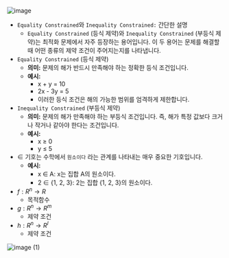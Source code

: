 ![image](https://github.com/user-attachments/assets/6577144f-d2c3-4d10-9f8e-7e0fb3ece27b)

- `Equality Constrained`와 `Inequality Constrained:` 간단한 설명
    - `Equality Constrained` (등식 제약)와 `Inequality Constrained` (부등식 제약)는 최적화 문제에서 자주 등장하는 용어입니다. 이 두 용어는 문제를 해결할 때 어떤 종류의 제약 조건이 주어지는지를 나타냅니다.
- `Equality Constrained` (등식 제약)
    - **의미:** 문제의 해가 반드시 만족해야 하는 정확한 등식 조건입니다.
    - **예시:**
        - x + y = 10
        - 2x - 3y = 5
        - 이러한 등식 조건은 해의 가능한 범위를 엄격하게 제한합니다.
- `Inequality Constrained` (부등식 제약)
    - **의미:** 문제의 해가 만족해야 하는 부등식 조건입니다. 즉, 해가 특정 값보다 크거나 작거나 같아야 한다는 조건입니다.
    - **예시:**
        - x ≥ 0
        - y ≤ 5
- $\in$ 기호는 수학에서 `원소이다` 라는 관계를 나타내는 매우 중요한 기호입니다.
    - **예시:**
        - x ∈ A: x는 집합 A의 원소이다.
        - 2 ∈ {1, 2, 3}: 2는 집합 {1, 2, 3}의 원소이다.
- $f: R^n → R$
    - 목적함수
- $g:R^n → R^m$
    - 제약 조건
- $h:R^n → R^l$
    - 제약 조건

![image (1)](https://github.com/user-attachments/assets/afd0ee5d-b3f1-4451-9ebe-7eb73f40ce8a)
